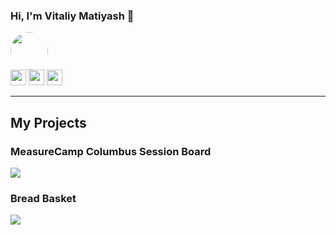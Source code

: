 ### Hi, I'm Vitaliy Matiyash 👋

<p>
  <a href="http://www.vitaliymatiyash.com"><img src="https://sessionize.com/image/75ad-200o200o2-UQKYbsP5udCreAyU5df2CV.jpg" style="border-radius:50%;" height=60></a> 
  <br>
  <a href="https://www.twitter.com/VitaliyMatiyash"><img src="https://img.shields.io/badge/twitter-%231DA1F2.svg?&style=for-the-badge&logo=twitter&logoColor=white" height=25></a> 
  <a href="https://www.linkedin.com/in/vitaliymatiyash"><img src="https://img.shields.io/badge/linkedin-%230077B5.svg?&style=for-the-badge&logo=linkedin&logoColor=white" height=25></a> 
 <a href="https://medium.com/@VitaliyMatiyash"><img src="https://img.shields.io/badge/medium-%2312100E.svg?&style=for-the-badge&logo=medium&logoColor=white" height=25></a> 
</p>

----

## My Projects

### MeasureCamp Columbus Session Board
[<img src="http://www.vitaliymatiyash.com/images/projects/measure-camp-session-board.PNG">](https://measurecampboard.herokuapp.com/2021?city=Europe)

### Bread Basket
[<img src="http://www.vitaliymatiyash.com/images/projects/email-insert.png">](http://www.vitaliymatiyash.com/bread-basket/index.html)


<!--
**vitaluha/vitaluha** is a ✨ _special_ ✨ repository because its `README.md` (this file) appears on your GitHub profile.

Here are some ideas to get you started:

- 🔭 I’m currently working on ...
- 🌱 I’m currently learning ...
- 👯 I’m looking to collaborate on ...
- 🤔 I’m looking for help with ...
- 💬 Ask me about ...
- 📫 How to reach me: ...
- 😄 Pronouns: ...
- ⚡ Fun fact: ...
-->
